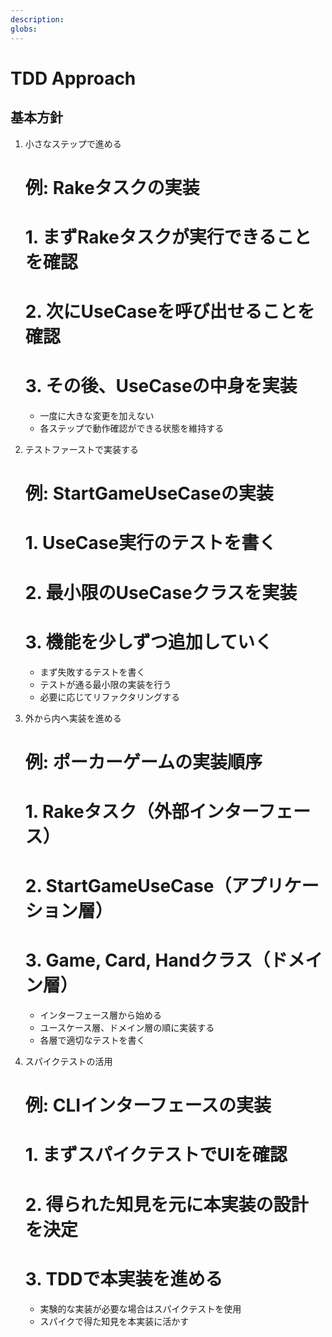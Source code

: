 ```yaml
---
description: 
globs: 
---
```

# TDD Approach

## 基本方針

1. 小さなステップで進める
   # 例: Rakeタスクの実装
   # 1. まずRakeタスクが実行できることを確認
   # 2. 次にUseCaseを呼び出せることを確認
   # 3. その後、UseCaseの中身を実装
   - 一度に大きな変更を加えない
   - 各ステップで動作確認ができる状態を維持する

2. テストファーストで実装する
   # 例: StartGameUseCaseの実装
   # 1. UseCase実行のテストを書く
   # 2. 最小限のUseCaseクラスを実装
   # 3. 機能を少しずつ追加していく
   - まず失敗するテストを書く
   - テストが通る最小限の実装を行う
   - 必要に応じてリファクタリングする

3. 外から内へ実装を進める
   # 例: ポーカーゲームの実装順序
   # 1. Rakeタスク（外部インターフェース）
   # 2. StartGameUseCase（アプリケーション層）
   # 3. Game, Card, Handクラス（ドメイン層）
   - インターフェース層から始める
   - ユースケース層、ドメイン層の順に実装する
   - 各層で適切なテストを書く

4. スパイクテストの活用
   # 例: CLIインターフェースの実装
   # 1. まずスパイクテストでUIを確認
   # 2. 得られた知見を元に本実装の設計を決定
   # 3. TDDで本実装を進める
   - 実験的な実装が必要な場合はスパイクテストを使用
   - スパイクで得た知見を本実装に活かす 